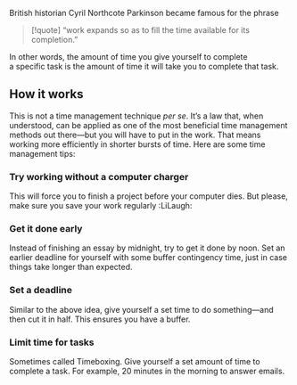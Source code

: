 British historian Cyril Northcote Parkinson became famous for the phrase 
>[!quote]
>“work expands so as to fill the time available for its completion.” 
>

In other words, the amount of time you give yourself to complete a specific task is the amount of time it will take you to complete that task.
## How it works
This is not a time management technique _per se_. It’s a law that, when understood, can be applied as one of the most beneficial time management methods out there—but you will have to put in the work. That means working more efficiently in shorter bursts of time. Here are some time management tips:
### Try working without a computer charger 
This will force you to finish a project before your computer dies. But please, make sure you save your work regularly :LiLaugh:
### Get it done early
Instead of finishing an essay by midnight, try to get it done by noon. Set an earlier deadline for yourself with some buffer contingency time, just in case things take longer than expected.
### Set a deadline 
Similar to the above idea, give yourself a set time to do something—and then cut it in half.  This ensures you have a buffer.
### Limit time for tasks 
Sometimes called Timeboxing.  Give yourself a set amount of time to complete a task.  For example,  20 minutes in the morning to answer emails.
